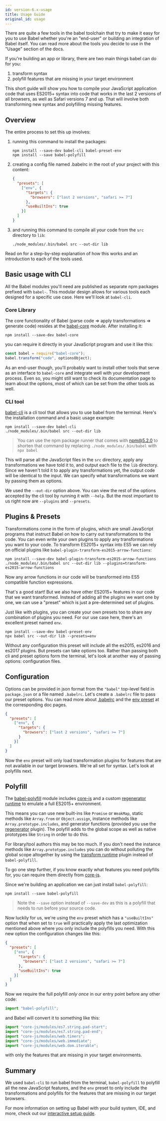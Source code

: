 ```yaml
---
id: version-6.x-usage
title: Usage Guide
original_id: usage
---
```


There are quite a few tools in the babel toolchain that try to make it easy for you to use Babel whether you're an "end-user" or building an integration of Babel itself. You can read more about the tools you decide to use in the "Usage" section of the docs.

If you're building an app or library, there are two main things babel can do for you:
1. transform syntax
2. polyfill features that are missing in your target environment

This short guide will show you how to compile your JavaScript application code that uses ES2015+ syntax into code that works in the last 2 versions of all browsers, as well as Safari versions 7 and up. That will involve both transforming new syntax and polyfilling missing features.

## Overview

The entire process to set this up involves:

1. running this command to install the packages:

    ```shell
    npm install --save-dev babel-cli babel-preset-env
    npm install --save babel-polyfill
    ```
2. creating a config file named .babelrc in the root of your project with this content:

    ```json
    {
      "presets": [
        ["env", {
          "targets": {
            "browsers": ["last 2 versions", "safari >= 7"]
          },
          "useBuiltIns": true
        }]
      ]
    }
    ```
3. and running this command to compile all your code from the `src` directory to `lib`:

    ```shell
    ./node_modules/.bin/babel src --out-dir lib
    ```

Read on for a step-by-step explanation of how this works and an introduction to each of the tools used.

## Basic usage with CLI

All the Babel modules you'll need are published as separate npm packages prefixed with `babel-`. This modular design allows for various tools each designed for a specific use case. Here we'll look at `babel-cli`.

### Core Library

The core functionality of Babel (parse code => apply transformations => generate code) resides at the [babel-core](core.md) module. After installing it:

```shell
npm install --save-dev babel-core
```

you can require it directly in your JavaScript program and use it like this:

```JavaScript
const babel = require("babel-core");
babel.transform("code", optionsObject);
```

As an end-user though, you'll probably want to install other tools that serve as an interface to `babel-core` and integrate well with your development process. Even so, you might still want to check its documentation page to learn about the options, most of which can be set from the other tools as well.

### CLI tool
[babel-cli](cli.md) is a cli tool that allows you to use babel from the terminal. Here's the installation command and a basic usage example:

```shell
npm install --save-dev babel-cli
./node_modules/.bin/babel src --out-dir lib
```

> You can use the npm package runner that comes with npm@5.2.0 to shorten that command by replacing `./node_modules/.bin/babel` with `npx babel`

This will parse all the JavaScript files in the `src` directory, apply any transformations we have told it to, and output each file to the `lib` directory. Since we haven't told it to apply any transformations yet, the output code will be identical to the input. We can specify what transformations we want by passing them as options.

We used the `--out-dir` option above. You can view the rest of the options accepted by the cli tool by running it with `--help`. But the most important to us right now are `--plugins` and `--presets`.

## Plugins & Presets
Transformations come in the form of plugins, which are small JavaScript programs that instruct Babel on how to carry out transformations to the code. You can even write your own plugins to apply any transformations you want to your code. To transform ES2015+ syntax into ES5 we can rely on official plugins like `babel-plugin-transform-es2015-arrow-functions`:

```shell
npm install --save-dev babel-plugin-transform-es2015-arrow-functions
./node_modules/.bin/babel src --out-dir lib --plugins=transform-es2015-arrow-functions
```

Now any arrow functions in our code will be transformed into ES5 compatible function expressions.

That's a good start! But we also have other ES2015+ features in our code that we want transformed. Instead of adding all the plugins we want one by one, we can use a "preset" which is just a pre-determined set of plugins.

Just like with plugins, you can create your own presets too to share any combination of plugins you need. For our use case here, there's an excellent preset named `env`.

```shell
npm install --save-dev babel-preset-env
npx babel src --out-dir lib --presets=env
```

Without any configuration this preset will include all the es2015, es2016 and es2017 plugins. But presets can take options too. Rather than passing both cli and preset options form the terminal, let's look at another way of passing options: configuration files.

## Configuration

Options can be provided in json format from the `"babel"` top-level field in `package.json` or a file named `.babelrc`. Let's create a `.babelrc` file to pass our preset options. You can read more about [.babelrc](babelrc) and the [env preset](preset-env.md) at the corresponding doc pages.

```json
{
  "presets": [
    ["env", {
      "targets": {
        "browsers": ["last 2 versions", "safari >= 7"]
      }
    }]
  ]
}
```

Now the `env` preset will only load transformation plugins for features that are not available in our target browsers. We're all set for syntax. Let's look at polyfills next.

## Polyfill

The [babel-polyfill](polyfill.md) module includes [core-js](https://github.com/zloirock/core-js) and a custom [regenerator runtime](https://github.com/facebook/regenerator/blob/master/packages/regenerator-runtime/runtime.js) to emulate a full ES2015+ environment.

This means you can use new built-ins like `Promise` or `WeakMap`, static methods like `Array.from` or `Object.assign`, instance methods like `Array.prototype.includes`, and generator functions (provided you use the [regenerator](https://babeljs.io/docs/plugins/transform-regenerator/) plugin). The polyfill adds to the global scope as well as native prototypes like `String` in order to do this.

For library/tool authors this may be too much. If you don't need the instance methods like `Array.prototype.includes` you can do without polluting the global scope altogether by using the [transform runtime](plugin-transform-runtime.md) plugin instead of `babel-polyfill`.

To go one step further, if you know exactly what features you need polyfills for, you can require them directly from [core-js](https://github.com/zloirock/core-js#commonjs).

Since we're building an application we can just install `babel-polyfill`:

```shell
npm install --save babel-polyfill
```

> Note the `--save` option instead of `--save-dev` as this is a polyfill that needs to run before your source code.

Now luckily for us, we're using the `env` preset which has a `"useBuiltIns"` option that when set to `true` will practically apply the last optimization mentioned above where you only include the polyfills you need. With this new option the configuration changes like this:

```json
{
  "presets": [
    ["env", {
      "targets": {
        "browsers": ["last 2 versions", "safari >= 7"]
      },
      "useBuiltIns": true
    }]
  ]
}
```

Now we require the full polyfill *only once* in our entry point before any other code:

```javascript
import "babel-polyfill";
```

and Babel will convert it to something like this:

```javascript
import "core-js/modules/es7.string.pad-start";
import "core-js/modules/es7.string.pad-end";
import "core-js/modules/web.timers";
import "core-js/modules/web.immediate";
import "core-js/modules/web.dom.iterable";
```

with only the features that are missing in your target environments.

## Summary

We used `babel-cli` to run babel from the terminal, `babel-polyfill` to polyfill all the new JavaScript features, and the `env` preset to only include the transformations and polyfills for the features that are missing in our target browsers.

For more information on setting up Babel with your build system, IDE, and more, check out our [interactive setup guide](/setup.html).
